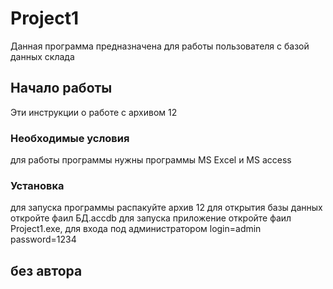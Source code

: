 ﻿# Project1


Данная программа предназначена для работы пользователя c базой данных склада




## Начало работы



Эти инструкции о работе с архивом 12


### Необходимые условия


для работы программы нужны программы MS Exсel и MS access


### Установка


для запуска программы распакуйте архив 12
для открытия базы данных откройте фаил БД.accdb
для запуска приложение откройте фаил Project1.exe, 
для входа под администратором login=аdmin password=1234


## без автора